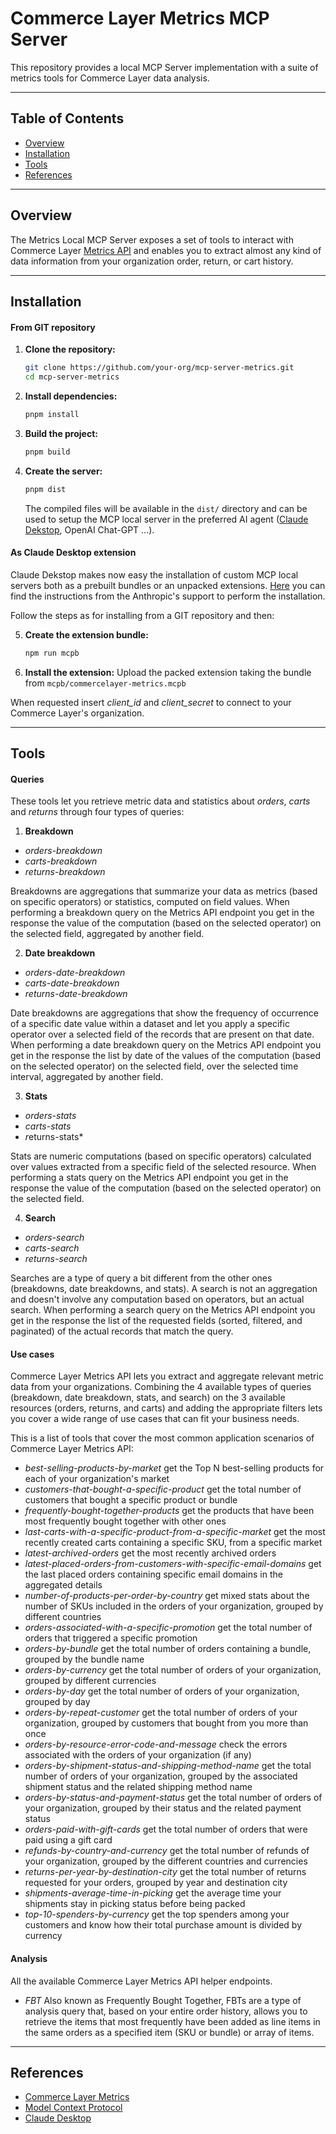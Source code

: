 # Commerce Layer Metrics MCP Server

This repository provides a local MCP Server implementation with a suite of metrics tools for Commerce Layer data analysis.

---

## Table of Contents

- [Overview](#overview)
- [Installation](#installation)
- [Tools](#tools)
- [References](#references)

---

## Overview

The Metrics Local MCP Server exposes a set of tools to interact with Commerce Layer [Metrics API](https://docs.commercelayer.io/metrics) and enables you to extract almost any kind of data information from your organization order, return, or cart history.

---

## Installation

#### From GIT repository

1. **Clone the repository:**
   ```bash
   git clone https://github.com/your-org/mcp-server-metrics.git
   cd mcp-server-metrics
   ```

2. **Install dependencies:**
   ```bash
   pnpm install
   ```

3. **Build the project:**
   ```bash
   pnpm build
   ```

4. **Create the server:**
   ```bash
   pnpm dist
   ```
   The compiled files will be available in the `dist/` directory and can be used to setup the MCP local server in the preferred AI agent ([Claude Dekstop](https://modelcontextprotocol.io/docs/develop/connect-local-servers), OpenAI Chat-GPT ...).

#### As Claude Desktop extension

Claude Dekstop makes now easy the installation of custom MCP local servers both as a prebuilt bundles or an unpacked extensions.
[Here](https://support.claude.com/en/articles/10949351-getting-started-with-local-mcp-servers-on-claude-desktop) you can find the instructions from the Anthropic's support to perform the installation.

Follow the steps as for installing from a GIT repository and then:

5. **Create the extension bundle:**
   ```bash
   npm run mcpb
   ```

6. **Install the extension:**
Upload the packed extension taking the bundle from `mcpb/commercelayer-metrics.mcpb`

When requested insert *client_id* and *client_secret* to connect to your Commerce Layer's organization.

---

## Tools

#### Queries
These tools let you retrieve metric data and statistics about *orders*, *carts* and *returns* through four types of queries:

1. **Breakdown**

- *orders-breakdown*
- *carts-breakdown*
- *returns-breakdown*

Breakdowns are aggregations that summarize your data as metrics (based on specific operators) or statistics, computed on field values. When performing a breakdown query on the Metrics API endpoint you get in the response the value of the computation (based on the selected operator) on the selected field, aggregated by another field.

2. **Date breakdown**

- *orders-date-breakdown*
- *carts-date-breakdown*
- *returns-date-breakdown*

Date breakdowns are aggregations that show the frequency of occurrence of a specific date value within a dataset and let you apply a specific operator over a selected field of the records that are present on that date. When performing a date breakdown query on the Metrics API endpoint you get in the response the list by date of the values of the computation (based on the selected operator) on the selected field, over the selected time interval, aggregated by another field.

3. **Stats**

- *orders-stats*
- *carts-stats*
- *r*eturns-stats*

Stats are numeric computations (based on specific operators) calculated over values extracted from a specific field of the selected resource. When performing a stats query on the Metrics API endpoint you get in the response the value of the computation (based on the selected operator) on the selected field.

4. **Search**

- *orders-search*
- *carts-search*
- *returns-search*

Searches are a type of query a bit different from the other ones (breakdowns, date breakdowns, and stats). A search is not an aggregation and doesn't involve any computation based on operators, but an actual search. When performing a search query on the Metrics API endpoint you get in the response the list of the requested fields (sorted, filtered, and paginated) of the actual records that match the query.

#### Use cases
Commerce Layer Metrics API lets you extract and aggregate relevant metric data from your organizations. Combining the 4 available types of queries (breakdown, date breakdown, stats, and search) on the 3 available resources (orders, returns, and carts) and adding the appropriate filters lets you cover a wide range of use cases that can fit your business needs. 

This is a list of tools that cover the most common application scenarios of Commerce Layer Metrics API:

- *best-selling-products-by-market*
get the Top N best-selling products for each of your organization's market
- *customers-that-bought-a-specific-product*
get the total number of customers that bought a specific product or bundle
- *frequently-bought-together-products*
get the products that have been most frequently bought together with other ones
- *last-carts-with-a-specific-product-from-a-specific-market*
get the most recently created carts containing a specific SKU, from a specific market
- *latest-archived-orders*
get the most recently archived orders
- *latest-placed-orders-from-customers-with-specific-email-domains*
get the last placed orders containing specific email domains in the aggregated details
- *number-of-products-per-order-by-country*
get mixed stats about the number of SKUs included in the orders of your organization, grouped by different countries
- *orders-associated-with-a-specific-promotion*
get the total number of orders that triggered a specific promotion
- *orders-by-bundle*
get the total number of orders containing a bundle, grouped by the bundle name
- *orders-by-currency*
get the total number of orders of your organization, grouped by different currencies
- *orders-by-day*
get the total number of orders of your organization, grouped by day
- *orders-by-repeat-customer*
get the total number of orders of your organization, grouped by customers that bought from you more than once
- *orders-by-resource-error-code-and-message*
check the errors associated with the orders of your organization (if any)
- *orders-by-shipment-status-and-shipping-method-name*
get the total number of orders of your organization, grouped by the associated shipment status and the related shipping method name
- *orders-by-status-and-payment-status*
get the total number of orders of your organization, grouped by their status and the related payment status
- *orders-paid-with-gift-cards*
get the total number of orders that were paid using a gift card
- *refunds-by-country-and-currency*
get the total number of refunds of your organization, grouped by the different countries and currencies
- *returns-per-year-by-destination-city*
get the total number of returns requested for your orders, grouped by year and destination city
- *shipments-average-time-in-picking*
get the average time your shipments stay in picking status before being packed
- *top-10-spenders-by-currency*
get the top spenders among your customers and know how their total purchase amount is divided by currency

#### Analysis
All the available Commerce Layer Metrics API helper endpoints.

- *FBT*
Also known as Frequently Bought Together, FBTs are a type of analysis query that, based on your entire order history, allows you to retrieve the items that most frequently have been added as line items in the same orders as a specified item (SKU or bundle) or array of items.


---

## References

- [Commerce Layer Metrics](https://docs.commercelayer.io/metrics)
- [Model Context Protocol](https://modelcontextprotocol.io/)
- [Claude Desktop](https://claude.ai/download)
